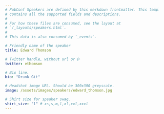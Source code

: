 ```yaml
---
# PubConf Speakers are defined by this markdown frontmatter. This template
# contains all the supported fields and descriptions.
#
# For how these files are consumed, see the layout at
# `/_layouts/speakers.html`.
#
# This data is also consumed by `_events`.

# Friendly name of the speaker
title: Edward Thomson

# Twitter handle, without url or @
twitter: ethomson

# Bio line.
bio: "Drunk Git"

# Headshot image URL. Should be 300x300 greyscale.
image: /assets/images/speakers/edward_thomson.jpg

# Shirt size for speaker swag.
shirt_size: "l" # xs,s,m,l,xl,xxl,xxxl
---
```

